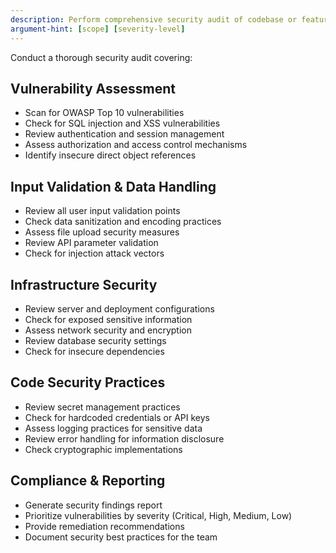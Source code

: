 ```yaml
---
description: Perform comprehensive security audit of codebase or feature
argument-hint: [scope] [severity-level]
---
```


Conduct a thorough security audit covering:

## Vulnerability Assessment
- Scan for OWASP Top 10 vulnerabilities
- Check for SQL injection and XSS vulnerabilities
- Review authentication and session management
- Assess authorization and access control mechanisms
- Identify insecure direct object references

## Input Validation & Data Handling
- Review all user input validation points
- Check data sanitization and encoding practices
- Assess file upload security measures
- Review API parameter validation
- Check for injection attack vectors

## Infrastructure Security
- Review server and deployment configurations
- Check for exposed sensitive information
- Assess network security and encryption
- Review database security settings
- Check for insecure dependencies

## Code Security Practices
- Review secret management practices
- Check for hardcoded credentials or API keys
- Assess logging practices for sensitive data
- Review error handling for information disclosure
- Check cryptographic implementations

## Compliance & Reporting
- Generate security findings report
- Prioritize vulnerabilities by severity (Critical, High, Medium, Low)
- Provide remediation recommendations
- Document security best practices for the team